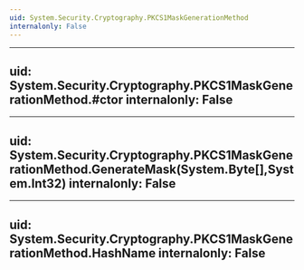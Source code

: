 ```yaml
---
uid: System.Security.Cryptography.PKCS1MaskGenerationMethod
internalonly: False
---
```


---
uid: System.Security.Cryptography.PKCS1MaskGenerationMethod.#ctor
internalonly: False
---

---
uid: System.Security.Cryptography.PKCS1MaskGenerationMethod.GenerateMask(System.Byte[],System.Int32)
internalonly: False
---

---
uid: System.Security.Cryptography.PKCS1MaskGenerationMethod.HashName
internalonly: False
---

